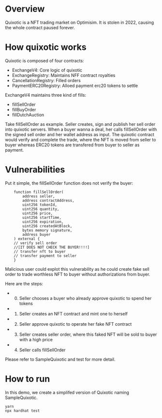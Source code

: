 # Overview

Quixotic is a NFT trading market on Optimisim. It is stolen in 2022, causing the whole contract paused forever.


# How quixotic works

Quixotic is composed of four contracts:

- ExchangeV4: Core logic of quixotic
- ExchangeRegistry: Maintains NFF contract royalties
- CancellationRegistry: Filled orders
- PaymentERC20Registry: Alloed payment erc20 tokens to settle

ExchangeV4 maintains three kind of fills:
- fillSellOrder
- fillBuyOrder
- fillDutchAuction

Take fillSellOrder as example. Seller creates, sign and publish her sell order into quixotic servers. When a buyer wanna a deal, her calls fillSellOrder with the signed sell order and her wallet address as input. The quixotic contract would verify and complete the trade, where the NFT is moved from seller to buyer whereas ERC20 tokens are transfered from buyer to seller as payment.

# Vulnerabilities

Put it simple, the fillSellOrder function does not verify the buyer:

```solidity
    function fillSellOrder(
        address seller,
        address contractAddress,
        uint256 tokenId,
        uint256 quantity,
        uint256 price,
        uint256 startTime,
        uint256 expiration,
        uint256 createdAtBlock,
        bytes memory signature,
        address buyer
    ) external { 
    // verify sell order
    //[IT DOES NOT CHECK THE BUYER!!!!]
    // transfer nft to buyer
    // transfer payment to seller
    }
```

Malicious user could explot this vulnerability as he could create fake sell order to trade worthless NFT to buyer without authorizations from buyer.

Here are the steps:
- 0) Seller chooses a buyer who already approve quixotic to spend her tokens

- 1) Seller creates an NFT contract and mint one to herself

- 2) Seller approve quixotic to operate her fake NFT contract

- 3) Seller creates seller order, where this faked NFT will be sold to buyer with a high price

- 4) Seller calls fillSellOrder

Please refer to SampleQuixotic and test for more detail.

# How to run
In this demo, we create a simplifed version of Quixotic naming SampleQuixotic.

```
yarn
npx hardhat test
```

